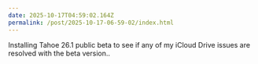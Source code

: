 ```yaml
---
date: 2025-10-17T04:59:02.164Z
permalink: /post/2025-10-17-06-59-02/index.html
---
```


Installing Tahoe 26.1 public beta to see if any of my iCloud Drive issues are resolved with the beta version..